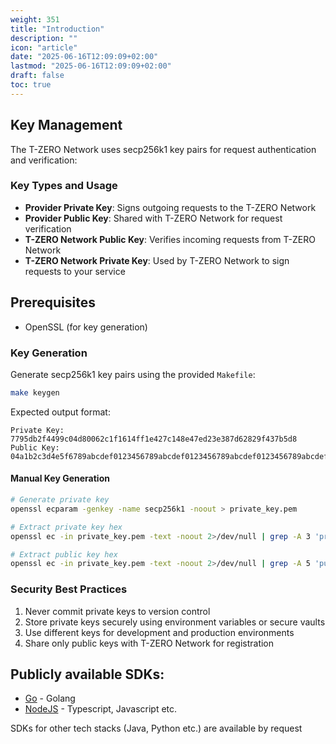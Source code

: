 ```yaml
---
weight: 351
title: "Introduction"
description: ""
icon: "article"
date: "2025-06-16T12:09:09+02:00"
lastmod: "2025-06-16T12:09:09+02:00"
draft: false
toc: true
---
```

## Key Management

The T-ZERO Network uses secp256k1 key pairs for request authentication and verification:

### Key Types and Usage

- **Provider Private Key**: Signs outgoing requests to the T-ZERO Network
- **Provider Public Key**: Shared with T-ZERO Network for request verification
- **T-ZERO Network Public Key**: Verifies incoming requests from T-ZERO Network
- **T-ZERO Network Private Key**: Used by T-ZERO Network to sign requests to your service

## Prerequisites

- OpenSSL (for key generation)

### Key Generation

Generate secp256k1 key pairs using the provided `Makefile`:

```bash
make keygen
```

Expected output format:
```
Private Key: 7795db2f4499c04d80062c1f1614ff1e427c148e47ed23e387d62829f437b5d8
Public Key: 04a1b2c3d4e5f6789abcdef0123456789abcdef0123456789abcdef0123456789abcdef0123456789abcdef0123456789abcdef0123456789abcdef0123456789abcdef
```

#### Manual Key Generation

```bash
# Generate private key
openssl ecparam -genkey -name secp256k1 -noout > private_key.pem

# Extract private key hex
openssl ec -in private_key.pem -text -noout 2>/dev/null | grep -A 3 'priv:' | tail -n +2 | tr -d '\n: ' | sed 's/[^0-9a-f]//g'

# Extract public key hex
openssl ec -in private_key.pem -text -noout 2>/dev/null | grep -A 5 'pub:' | tail -n +2 | tr -d '\n: ' | sed 's/[^0-9a-f]//g'
```

### Security Best Practices

1. Never commit private keys to version control
2. Store private keys securely using environment variables or secure vaults
3. Use different keys for development and production environments
4. Share only public keys with T-ZERO Network for registration


## Publicly available SDKs:
* [Go](https://github.com/t-0-network/provider-sdk-go) - Golang 
* [NodeJS](https://github.com/t-0-network/provider-sdk-ts) - Typescript, Javascript etc.

SDKs for other tech stacks (Java, Python etc.) are available by request
